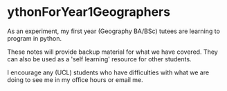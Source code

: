 ythonForYear1Geographers
=========================

As an experiment, my first year (Geography BA/BSc) tutees are learning to program in python.

These notes will provide backup material for what we have covered. They can also be used as a 'self learning' resource for other students. 

I encourage any (UCL) students who have difficulties with what we are doing to see me in my office hours or email me.


